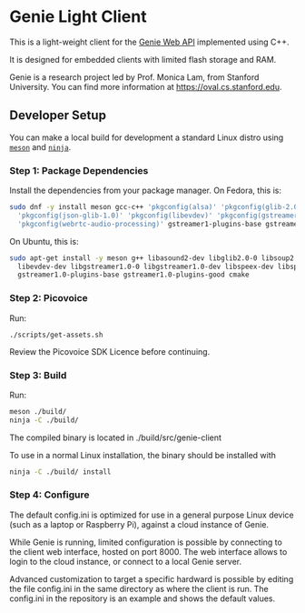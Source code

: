# Genie Light Client

This is a light-weight client for the [Genie Web API](https://wiki.genie.stanford.edu/api-references/web-almond) implemented using C++.

It is designed for embedded clients with limited flash storage and RAM.

Genie is a research project led by Prof. Monica Lam, from Stanford University.
You can find more information at <https://oval.cs.stanford.edu>.

## Developer Setup

You can make a local build for development a standard Linux distro using [`meson`](https://mesonbuild.com) and [`ninja`](https://ninja-build.org/).

### Step 1: Package Dependencies

Install the dependencies from your package manager. On Fedora, this is:
```bash
sudo dnf -y install meson gcc-c++ 'pkgconfig(alsa)' 'pkgconfig(glib-2.0)' 'pkgconfig(libsoup-2.4)' \
  'pkgconfig(json-glib-1.0)' 'pkgconfig(libevdev)' 'pkgconfig(gstreamer-1.0)' 'pkgconfig(speex)' 'pkgconfig(speexdsp)' \
  'pkgconfig(webrtc-audio-processing)' gstreamer1-plugins-base gstreamer1-plugins-good cmake 
```

On Ubuntu, this is:
```bash
sudo apt-get install -y meson g++ libasound2-dev libglib2.0-0 libsoup2.4 libjson-glib-dev \
  libevdev-dev libgstreamer1.0-0 libgstreamer1.0-dev libspeex-dev libspeexdsp-dev libwebrtc-audio-processing-dev \
  gstreamer1.0-plugins-base gstreamer1.0-plugins-good cmake
```


### Step 2: Picovoice

Run:
```
./scripts/get-assets.sh
```

Review the Picovoice SDK Licence before continuing.

### Step 3: Build

Run:
```bash
meson ./build/
ninja -C ./build/
```

The compiled binary is located in ./build/src/genie-client

To use in a normal Linux installation, the binary should be installed with
```bash
ninja -C ./build/ install
```

### Step 4: Configure

The default config.ini is optimized for use in a general purpose Linux device (such as a laptop or Raspberry Pi), against
a cloud instance of Genie.

While Genie is running, limited configuration is possible by connecting to the client web interface, hosted on port 8000.
The web interface allows to login to the cloud instance, or connect to a local Genie server.

Advanced customization to target a specific hardward is possible by editing the file config.ini
in the same directory as where the client is run. The config.ini in the repository is an example and shows the default
values.
